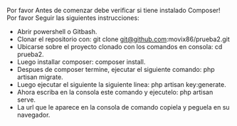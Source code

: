 
Por favor Antes de comenzar debe verificar si tiene instalado Composer! <br>
Por favor Seguir las siguientes instrucciones:

- Abrir powershell o Gitbash.
- Clonar el repositorio con: git clone git@github.com:movix86/prueba2.git
- Ubicarse sobre el proyecto clonado con los comandos en consola: cd prueba2.
- Luego installar composer: composer install.
- Despues de composer termine, ejecutar el siguiente comando: php artisan migrate.
- Luego ejecutar el siguiente la siguiente linea: php artisan key:generate.
- Ahora escriba en la consola este comando y ejecutelo: php artisan serve.
- La url que le aparece en la consola de comando copiela y peguela en su navegador.

